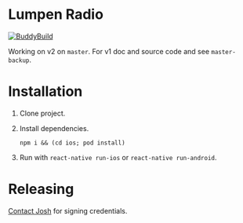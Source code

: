 # Lumpen Radio

[![BuddyBuild](https://dashboard.buddybuild.com/api/statusImage?appID=57b7b08f03ae620100054e88&branch=master&build=latest)](https://dashboard.buddybuild.com/apps/57b7b08f03ae620100054e88/build/latest)

Working on v2 on `master`. For v1 doc and source code and see `master-backup`.

# Installation

1. Clone project.
1. Install dependencies.

   ```
   npm i && (cd ios; pod install)
   ```
1. Run with `react-native run-ios` or `react-native run-android`.

# Releasing

[Contact Josh](https://habd.as/contact/) for signing credentials.
